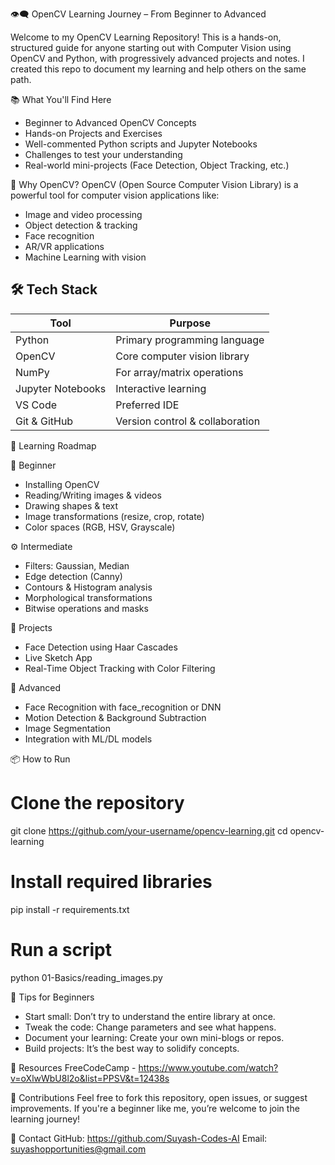 👁️‍🗨️ OpenCV Learning Journey – From Beginner to Advanced

Welcome to my OpenCV Learning Repository!
This is a hands-on, structured guide for anyone starting out with Computer Vision using OpenCV and Python, with progressively advanced projects and notes. I created this repo to document my learning and help others on the same path.

📚 What You'll Find Here
- Beginner to Advanced OpenCV Concepts
- Hands-on Projects and Exercises
- Well-commented Python scripts and Jupyter Notebooks
- Challenges to test your understanding
- Real-world mini-projects (Face Detection, Object Tracking, etc.)

🧠 Why OpenCV?
OpenCV (Open Source Computer Vision Library) is a powerful tool for computer vision applications like:
- Image and video processing
- Object detection & tracking
- Face recognition
- AR/VR applications
- Machine Learning with vision

## 🛠 Tech Stack

| Tool               | Purpose                          |
|--------------------|----------------------------------|
| Python             | Primary programming language     |
| OpenCV             | Core computer vision library     |
| NumPy              | For array/matrix operations      |
| Jupyter Notebooks  | Interactive learning             |
| VS Code            | Preferred IDE                    |
| Git & GitHub       | Version control & collaboration  |


🚀 Learning Roadmap

🔰 Beginner
- Installing OpenCV
- Reading/Writing images & videos
- Drawing shapes & text
- Image transformations (resize, crop, rotate)
- Color spaces (RGB, HSV, Grayscale)

⚙️ Intermediate
- Filters: Gaussian, Median
- Edge detection (Canny)
- Contours & Histogram analysis
- Morphological transformations
- Bitwise operations and masks

🚧 Projects
- Face Detection using Haar Cascades
- Live Sketch App
- Real-Time Object Tracking with Color Filtering

🧠 Advanced
- Face Recognition with face_recognition or DNN
- Motion Detection & Background Subtraction
- Image Segmentation
- Integration with ML/DL models

📦 How to Run

# Clone the repository
git clone https://github.com/your-username/opencv-learning.git
cd opencv-learning

# Install required libraries
pip install -r requirements.txt

# Run a script
python 01-Basics/reading_images.py

🌱 Tips for Beginners
- Start small: Don’t try to understand the entire library at once.
- Tweak the code: Change parameters and see what happens.
- Document your learning: Create your own mini-blogs or repos.
- Build projects: It’s the best way to solidify concepts.

📌 Resources
 FreeCodeCamp - https://www.youtube.com/watch?v=oXlwWbU8l2o&list=PPSV&t=12438s

🤝 Contributions
Feel free to fork this repository, open issues, or suggest improvements. If you're a beginner like me, you’re welcome to join the learning journey!

📧 Contact
GitHub: https://github.com/Suyash-Codes-AI
Email: suyashopportunities@gmail.com
